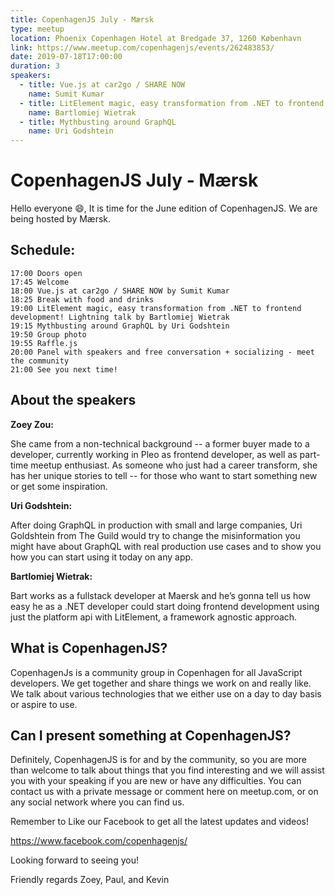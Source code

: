 ```yaml
---
title: CopenhagenJS July - Mærsk
type: meetup
location: Phoenix Copenhagen Hotel at Bredgade 37, 1260 København
link: https://www.meetup.com/copenhagenjs/events/262483853/
date: 2019-07-18T17:00:00
duration: 3
speakers:
  - title: Vue.js at car2go / SHARE NOW
    name: Sumit Kumar
  - title: LitElement magic, easy transformation from .NET to frontend development
    name: Bartlomiej Wietrak
  - title: Mythbusting around GraphQL
    name: Uri Godshtein
---
```


# CopenhagenJS July - Mærsk

Hello everyone 😄,
It is time for the June edition of CopenhagenJS. We are being hosted by Mærsk.

## Schedule:

    17:00 Doors open
    17:45 Welcome
    18:00 Vue.js at car2go / SHARE NOW by Sumit Kumar
    18:25 Break with food and drinks
    19:00 LitElement magic, easy transformation from .NET to frontend development! Lightning talk by Bartlomiej Wietrak
    19:15 Mythbusting around GraphQL by Uri Godshtein
    19:50 Group photo
    19:55 Raffle.js
    20:00 Panel with speakers and free conversation + socializing - meet the community
    21:00 See you next time!

## About the speakers

**Zoey Zou:**

She came from a non-technical background -- a former buyer made to a developer, currently working in Pleo as frontend developer, as well as part-time meetup enthusiast. As someone who just had a career transform, she has her unique stories to tell -- for those who want to start something new or get some inspiration.

**Uri Godshtein:**

After doing GraphQL in production with small and large companies, Uri Goldshtein from The Guild would try to change the misinformation you might have about GraphQL with real production use cases and to show you how you can start using it today on any app.

**Bartlomiej Wietrak:**

Bart works as a fullstack developer at Maersk and he’s gonna tell us how easy he as a .NET developer could start doing frontend development using just the platform api with LitElement, a framework agnostic approach.

## What is CopenhagenJS?

CopenhagenJs is a community group in Copenhagen for all JavaScript developers. We get together and share things we work on and really like. We talk about various technologies that we either use on a day to day basis or aspire to use.

## Can I present something at CopenhagenJS?

Definitely, CopenhagenJS is for and by the community, so you are more than welcome to talk about things that you find interesting and we will assist you with your speaking if you are new or have any difficulties. You can contact us with a private message or comment here on meetup.com, or on any social network where you can find us.

Remember to Like our Facebook to get all the latest updates and videos!

https://www.facebook.com/copenhagenjs/

Looking forward to seeing you!

Friendly regards
Zoey, Paul, and Kevin
